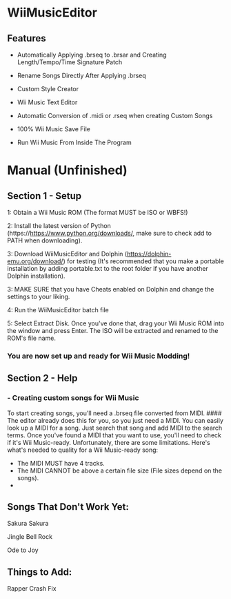 # WiiMusicEditor

## Features

- Automatically Applying .brseq to .brsar and Creating Length/Tempo/Time Signature Patch

- Rename Songs Directly After Applying .brseq

- Custom Style Creator

- Wii Music Text Editor

- Automatic Conversion of .midi or .rseq when creating Custom Songs

- 100% Wii Music Save File

- Run Wii Music From Inside The Program

# Manual (Unfinished)
 ## Section 1 - Setup
1: Obtain a Wii Music ROM (The format MUST be ISO or WBFS!)

2: Install the latest version of Python (https://https://www.python.org/downloads/, make sure to check add to PATH when downloading).

3: Download WiiMusicEditor and Dolphin (https://dolphin-emu.org/download/) for testing (It's recommended that you make a portable installation by adding portable.txt to the root folder if you have another Dolphin installation).

3: MAKE SURE that you have Cheats enabled on Dolphin and change the settings to your liking.

4: Run the WiiMusicEditor batch file 

5: Select Extract Disk. Once you've done that, drag your Wii Music ROM into the window and press Enter. The ISO will be extracted and renamed to the ROM's file name.
### You are now set up and ready for Wii Music Modding!

## Section 2 - Help
### - Creating custom songs for Wii Music
To start creating songs, you'll need a .brseq file converted from MIDI. #### The editor already does this for you, so you just need a MIDI.
You can easily look up a MIDI for a song. Just search that song and add MIDI to the search terms.
Once you've found a MIDI that you want to use, you'll need to check if it's Wii Music-ready. Unfortunately, there are some limitations. Here's what's needed to quality for a Wii Music-ready song:
- The MIDI MUST have 4 tracks.
- The MIDI CANNOT be above a certain file size (File sizes depend on the songs).
- 


## Songs That Don't Work Yet:

Sakura Sakura

Jingle Bell Rock

Ode to Joy

## Things to Add:

Rapper Crash Fix
